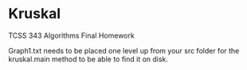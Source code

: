 Kruskal
=======

TCSS 343 Algorithms Final Homework

Graph1.txt needs to be placed one level up from your src folder for the kruskal.main method to be able to find it on disk.
